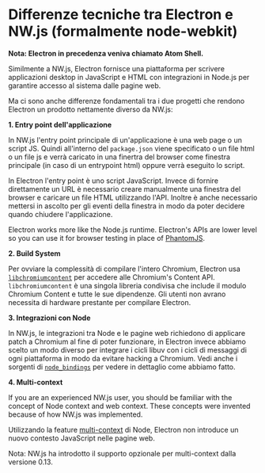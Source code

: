 # Differenze tecniche tra Electron e NW.js (formalmente node-webkit)

__Nota: Electron in precedenza veniva chiamato Atom Shell.__

Similmente a NW.js, Electron fornisce una piattaforma per scrivere applicazioni desktop in JavaScript e HTML con integrazioni in Node.js per garantire accesso al sistema dalle pagine web.

Ma ci sono anche differenze fondamentali tra i due progetti che rendono Electron un prodotto nettamente diverso da NW.js:

__1. Entry point dell'applicazione__

In NW.js l'entry point principale di un'applicazione è una web page o un script JS. Quindi all'interno del `package.json` viene specificato o un file html o un file js e verrà caricato in una finertra del browser come finestra principale (in caso di un entrypoint html) oppure verrà eseguito lo script.

In Electron l'entry point è uno script JavaScript. Invece di fornire direttamente un URL è necessario creare manualmente una finestra del browser e caricare un file HTML utilizzando l'API. Inoltre è anche necessario mettersi in ascolto per gli eventi della finestra in modo da poter decidere quando chiudere l'applicazione.

Electron works more like the Node.js runtime. Electron's APIs are lower level so you can use it for browser testing in place of [PhantomJS](http://phantomjs.org/).

__2. Build System__

Per ovviare la complessità di compilare l'intero Chromium, Electron usa [`libchromiumcontent`](https://github.com/electron/libchromiumcontent) per accedere alle Chromium's Content API. `libchromiumcontent` è una singola libreria condivisa che include il modulo Chromium Content e tutte le sue dipendenze. Gli utenti non avrano necessita di hardware prestante per compilare Electron.

__3. Integrazioni con Node__

In NW.js, le integrazioni tra Node e le pagine web richiedono di applicare patch a Chromium al fine di poter funzionare, in Electron invece abbiamo scelto un modo diverso per integrare i cicli libuv con i cicli di messaggi di ogni piattaforma in modo da evitare hacking a Chromium. Vedi anche i sorgenti di [`node_bindings`][node-bindings] per vedere in dettaglio come abbiamo fatto.

__4. Multi-context__

If you are an experienced NW.js user, you should be familiar with the concept of Node context and web context. These concepts were invented because of how NW.js was implemented.

Utilizzando la feature [multi-context](https://github.com/nodejs/node-v0.x-archive/commit/756b622) di Node, Electron non introduce un nuovo contesto JavaScript nelle pagine web.

Nota: NW.js ha introdotto il supporto opzionale per multi-context dalla versione 0.13.

[node-bindings]: https://github.com/electron/electron/tree/master/atom/common
